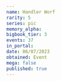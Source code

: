```yaml
---
name: Handler Worf
rarity: 5
series: pic
memory_alpha:
bigbook_tier: 3
events: 37
in_portal:
date: 06/07/2023
obtained: Event
mega: false
published: true
---
```



